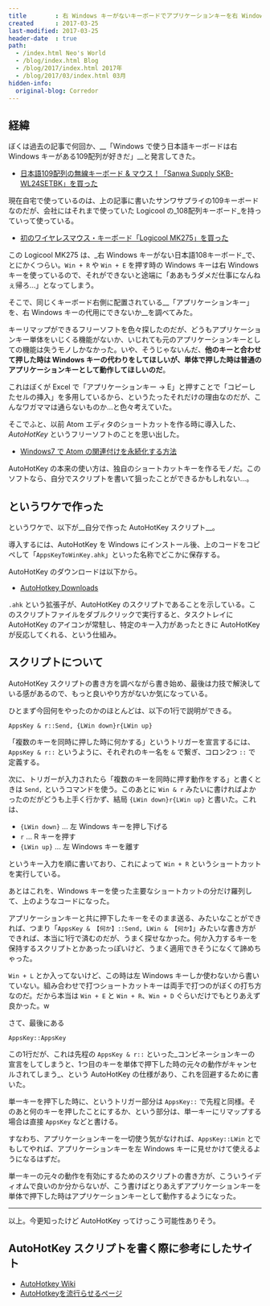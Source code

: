 ```yaml
---
title        : 右 Windows キーがないキーボードでアプリケーションキーを右 Windows キーの代用にする・ただし単体で押した時はアプリケーションキーとして使う
created      : 2017-03-25
last-modified: 2017-03-25
header-date  : true
path:
  - /index.html Neo's World
  - /blog/index.html Blog
  - /blog/2017/index.html 2017年
  - /blog/2017/03/index.html 03月
hidden-info:
  original-blog: Corredor
---
```


## 経緯

ぼくは過去の記事で何回か、__「Windows で使う日本語キーボードは右 Windows キーがある109配列が好きだ」__と発言してきた。

- [日本語109配列の無線キーボード & マウス！「Sanwa Supply SKB-WL24SETBK」を買った](/blog/2017/02/23-02.html)

現在自宅で使っているのは、上の記事に書いたサンワサプライの109キーボードなのだが、会社にはそれまで使っていた Logicool の_108配列キーボード_を持っていって使っている。

- [初のワイヤレスマウス・キーボード「Logicool MK275」を買った](/blog/2016/05/03-01.html)

この Logicool MK275 は、_右 Windows キーがない日本語108キーボード_で、とにかくつらい。`Win + R` や `Win + E` を押す時の Windows キーは右 Windows キーを使っているので、それができないと途端に「ああもうダメだ仕事になんねぇ帰ろ…」となってしまう。

そこで、同じくキーボード右側に配置されている__「アプリケーションキー」を、右 Windows キーの代用にできないか__を調べてみた。

キーリマップができるフリーソフトを色々探したのだが、どうもアプリケーションキー単体をいじくる機能がないか、いじれても元のアプリケーションキーとしての機能は失うモノしかなかった。いや、そうじゃないんだ、__他のキーと合わせて押した時は Windows キーの代わりをしてほしいが、単体で押した時は普通のアプリケーションキーとして動作してほしいのだ__。

これはぼくが Excel で「アプリケーションキー → E」と押すことで「コピーしたセルの挿入」を多用しているから、というたったそれだけの理由なのだが、こんなワガママは通らないものか…と色々考えていた。

そこでふと、以前 Atom エディタのショートカットを作る時に導入した、_AutoHotKey_ というフリーソフトのことを思い出した。

- [Windows7 で Atom の関連付けを永続化する方法](/blog/2016/01/31-01.html)

AutoHotKey の本来の使い方は、独自のショートカットキーを作るモノだ。このソフトなら、自分でスクリプトを書いて狙ったことができるかもしれない…。

## というワケで作った

というワケで、以下が__自分で作った AutoHotKey スクリプト__。

導入するには、AutoHotKey を Windows にインストール後、上のコードをコピペして「`AppsKeyToWinKey.ahk`」といった名称でどこかに保存する。

AutoHotKey のダウンロードは以下から。

- [AutoHotkey Downloads](https://autohotkey.com/download/)

`.ahk` という拡張子が、AutoHotKey のスクリプトであることを示している。このスクリプトファイルをダブルクリックで実行すると、タスクトレイに AutoHotKey のアイコンが常駐し、特定のキー入力があったときに AutoHotKey が反応してくれる、という仕組み。

## スクリプトについて

AutoHotKey スクリプトの書き方を調べながら書き始め、最後は力技で解決している感があるので、もっと良いやり方がないか気になっている。

ひとまず今回何をやったのかのほとんどは、以下の1行で説明ができる。

```autohotkey
AppsKey & r::Send, {LWin down}r{LWin up}
```

「複数のキーを同時に押した時に何かする」というトリガーを宣言するには、`AppsKey & r::` というように、それぞれのキー名を `&` で繋ぎ、コロン2つ `::` で定義する。

次に、トリガーが入力されたら「複数のキーを同時に押す動作をする」と書くときは `Send,` というコマンドを使う。このあとに `Win & r` みたいに書ければよかったのだがどうも上手く行かず、結局 `{LWin down}r{LWin up}` と書いた。これは、

- `{LWin down}` … 左 Windows キーを押し下げる
- `r` … R キーを押す
- `{LWin up}` … 左 Windows キーを離す

というキー入力を順に書いており、これによって `Win + R` というショートカットを実行している。

あとはこれを、Windows キーを使った主要なショートカットの分だけ羅列して、上のようなコードになった。

アプリケーションキーと共に押下したキーをそのまま送る、みたいなことができれば、つまり「`AppsKey & 【何か】::Send, LWin & 【何か】`」みたいな書き方ができれば、本当に1行で済むのだが、うまく探せなかった。何か入力するキーを保持するスクリプトとかあったっぽいけど、うまく適用できそうになくて諦めちゃった。

`Win + L` とか入ってないけど、この時は左 Windows キーしか使わないから書いていない。組み合わせで打つショートカットキーは両手で打つのがぼくの打ち方なのだ。だから本当は `Win + E` と `Win + R`、`Win + D` ぐらいだけでもとりあえず良かった。w

さて、最後にある

```autohotkey
AppsKey::AppsKey
```

この1行だが、これは先程の `AppsKey & r::` といった_コンビネーションキーの宣言をしてしまうと、1つ目のキーを単体で押下した時の元々の動作がキャンセルされてしまう_、という AutoHotKey の仕様があり、これを回避するために書いた。

単一キーを押下した時に、というトリガー部分は `AppsKey::` で先程と同様。そのあと何のキーを押したことにするか、という部分は、単一キーにリマップする場合は直接 `AppsKey` などと書ける。

すなわち、アプリケーションキーを一切使う気がなければ、`AppsKey::LWin` とでもしてやれば、アプリケーションキーを左 Windows キーに見せかけて使えるようになるはずだ。

単一キーの元々の動作を有効にするためのスクリプトの書き方が、こういうイディオムで良いのか分からないが、こう書けばとりあえずアプリケーションキーを単体で押下した時はアプリケーションキーとして動作するようになった。

---

以上。今更知ったけど AutoHotKey ってけっこう可能性ありそう。

## AutoHotKey スクリプトを書く際に参考にしたサイト

- [AutoHotkey Wiki](http://ahkwiki.net/Top)
- [AutoHotkeyを流行らせるページ](http://ranaesty3.r.ribbon.to/)
